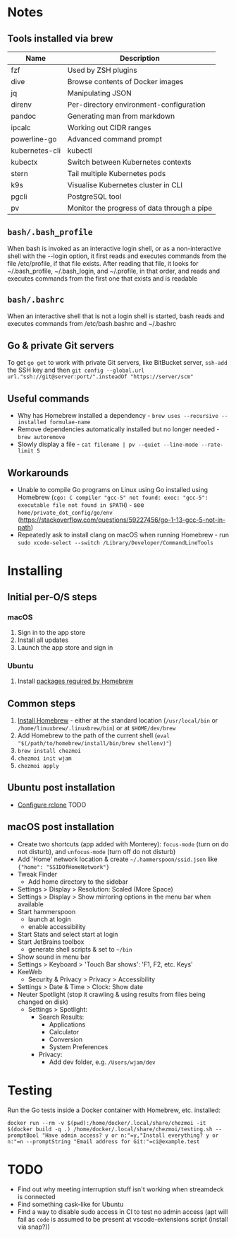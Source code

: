 # Notes

## Tools installed via brew

| Name           | Description                                 |
|----------------|---------------------------------------------|
| fzf            | Used by ZSH plugins                         |
| dive           | Browse contents of Docker images            |
| jq             | Manipulating JSON                           |
| direnv         | Per-directory environment-configuration     |
| pandoc         | Generating man from markdown                |
| ipcalc         | Working out CIDR ranges                     |
| powerline-go   | Advanced command prompt                     |
| kubernetes-cli | kubectl                                     |
| kubectx        | Switch between Kubernetes contexts          |
| stern          | Tail multiple Kubernetes pods               |
| k9s            | Visualise Kubernetes cluster in CLI         |
| pgcli          | PostgreSQL tool                             |
| pv             | Monitor the progress of data through a pipe |

## `bash/.bash_profile`
When bash is invoked as an interactive login shell, or as a non-interactive shell with the --login option,
it first reads and executes commands from the file /etc/profile, if that file exists.
After reading that file, it looks for ~/.bash_profile, ~/.bash_login, and ~/.profile, in that order,
and reads and executes commands from the first one that exists and is readable

## `bash/.bashrc`
When an interactive shell that is not a login shell is started, bash reads and executes commands from /etc/bash.bashrc and ~/.bashrc

## Go & private Git servers
To get `go get` to work with private Git servers, like BitBucket server, `ssh-add` the SSH key and then
`git config --global.url url."ssh://git@server:port/".insteadOf "https://server/scm"`

## Useful commands
* Why has Homebrew installed a dependency - `brew uses --recursive --installed formulae-name`
* Remove dependencies automatically installed but no longer needed - `brew autoremove`
* Slowly display a file - `cat filename | pv --quiet --line-mode --rate-limit 5`

## Workarounds
* Unable to compile Go programs on Linux using Go installed using Homebrew (`cgo: C compiler "gcc-5" not found: exec: "gcc-5": executable file not found in $PATH`) - see `home/private_dot_config/go/env` (https://stackoverflow.com/questions/59227456/go-1-13-gcc-5-not-in-path)
* Repeatedly ask to install clang on macOS when running Homebrew - run `sudo xcode-select --switch /Library/Developer/CommandLineTools`

# Installing

## Initial per-O/S steps
### macOS
1. Sign in to the app store
2. Install all updates
3. Launch the app store and sign in

### Ubuntu
1. Install [packages required by Homebrew](https://docs.brew.sh/Homebrew-on-Linux#requirements)

## Common steps
1. [Install Homebrew](https://brew.sh/) - either at the standard location (`/usr/local/bin` or `/home/linuxbrew/.linuxbrew/bin`)
   or at `$HOME/dev/brew`
2. Add Homebrew to the path of the current shell (`eval "$(/path/to/homebrew/install/bin/brew shellenv)"`)
3. `brew install chezmoi`
4. `chezmoi init wjam`
5. `chezmoi apply`

## Ubuntu post installation
* [Configure rclone](https://rclone.org/googlephotos/)
TODO

## macOS post installation
* Create two shortcuts (app added with Monterey): `focus-mode` (turn on do not disturb), and `unfocus-mode` (turn off do not disturb)
* Add 'Home' network location & create `~/.hammerspoon/ssid.json` like `{"home": "SSIDOfHomeNetwork"}`
* Tweak Finder
  * Add home directory to the sidebar
* Settings > Display > Resolution: Scaled (More Space)
* Settings > Display > Show mirroring options in the menu bar when available
* Start hammerspoon
  * launch at login
  * enable accessibility
* Start Stats and select start at login
* Start JetBrains toolbox
  * generate shell scripts & set to `~/bin`
* Show sound in menu bar
* Settings > Keyboard > 'Touch Bar shows': 'F1, F2, etc. Keys'
* KeeWeb
  * Security & Privacy > Privacy > Accessibility
* Settings > Date & Time > Clock: Show date
* Neuter Spotlight (stop it crawling & using results from files being changed on disk)
  * Settings > Spotlight:
    * Search Results:
      * Applications
      * Calculator
      * Conversion
      * System Preferences
    * Privacy:
      * Add dev folder, e.g. `/Users/wjam/dev`

# Testing
Run the Go tests inside a Docker container with Homebrew, etc. installed:
```shell
docker run --rm -v $(pwd):/home/docker/.local/share/chezmoi -it $(docker build -q .) /home/docker/.local/share/chezmoi/testing.sh --promptBool "Have admin access? y or n:"=y,"Install everything? y or n:"=n --promptString "Email address for Git:"=ci@example.test
```

# TODO
* Find out why meeting interruption stuff isn't working when streamdeck is connected
* Find something cask-like for Ubuntu
* Find a way to disable sudo access in CI to test no admin access (apt will fail as `code` is assumed to be present at vscode-extensions script (install via snap?))
